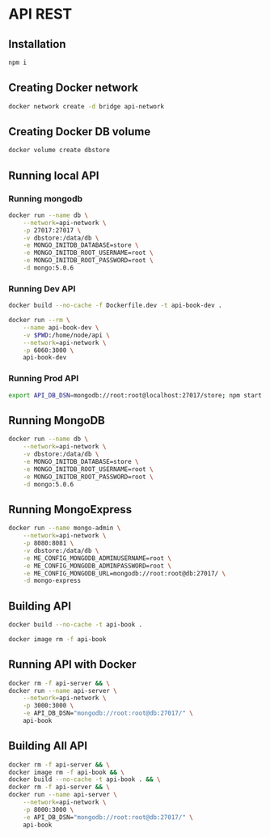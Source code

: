 # API REST

## Installation

```sh
npm i
```

## Creating Docker network

```sh
docker network create -d bridge api-network
```

## Creating Docker DB volume

```sh
docker volume create dbstore
```

## Running local API

### Running mongodb

```sh
docker run --name db \
    --network=api-network \
    -p 27017:27017 \
    -v dbstore:/data/db \
    -e MONGO_INITDB_DATABASE=store \
    -e MONGO_INITDB_ROOT_USERNAME=root \
    -e MONGO_INITDB_ROOT_PASSWORD=root \
    -d mongo:5.0.6
```

### Running Dev API

```sh
docker build --no-cache -f Dockerfile.dev -t api-book-dev .
```

```sh
docker run --rm \
    --name api-book-dev \
    -v $PWD:/home/node/api \
    --network=api-network \
    -p 6060:3000 \
    api-book-dev
```

### Running Prod API

```sh
export API_DB_DSN=mongodb://root:root@localhost:27017/store; npm start 
```

## Running MongoDB

```sh
docker run --name db \
    --network=api-network \
    -v dbstore:/data/db \
    -e MONGO_INITDB_DATABASE=store \
    -e MONGO_INITDB_ROOT_USERNAME=root \
    -e MONGO_INITDB_ROOT_PASSWORD=root \
    -d mongo:5.0.6
```

## Running MongoExpress

```sh
docker run --name mongo-admin \
    --network=api-network \
    -p 8080:8081 \
    -v dbstore:/data/db \
    -e ME_CONFIG_MONGODB_ADMINUSERNAME=root \
    -e ME_CONFIG_MONGODB_ADMINPASSWORD=root \
    -e ME_CONFIG_MONGODB_URL=mongodb://root:root@db:27017/ \
    -d mongo-express
```

## Building API

```sh
docker build --no-cache -t api-book .
```

```sh
docker image rm -f api-book
```

## Running API with Docker

```sh
docker rm -f api-server && \
docker run --name api-server \
    --network=api-network \
    -p 3000:3000 \
    -e API_DB_DSN="mongodb://root:root@db:27017/" \
    api-book
```

## Building All API

```sh
docker rm -f api-server && \
docker image rm -f api-book && \
docker build --no-cache -t api-book . && \
docker rm -f api-server && \
docker run --name api-server \
    --network=api-network \
    -p 8000:3000 \
    -e API_DB_DSN="mongodb://root:root@db:27017/" \
    api-book
```
